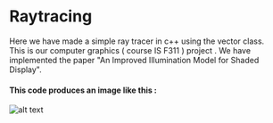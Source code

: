 # Raytracing

Here we have made a simple ray tracer in c++ using the vector class.<br>
This is our computer graphics ( course IS F311 ) project . We have implemented the paper "An Improved Illumination Model for Shaded Display".
#### This code produces an image like this :
![alt text](https://github.com/siddsh/Raytracing/blob/master/resources/untitled.ppm)
